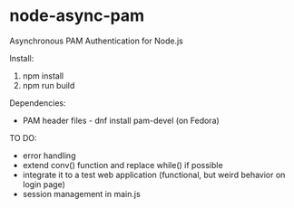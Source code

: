 # node-async-pam
Asynchronous PAM Authentication for Node.js

Install:
  1. npm install
  2. npm run build

Dependencies:
  - PAM header files - dnf install pam-devel (on Fedora)

TO DO:
  - error handling
  - extend conv() function and replace while() if possible
  - integrate it to a test web application (functional, but weird behavior on login page)
  - session management in main.js
